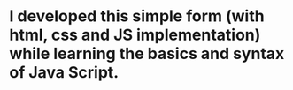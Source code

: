 # I developed this simple form (with html, css and JS implementation) while learning the basics and syntax of Java Script.
